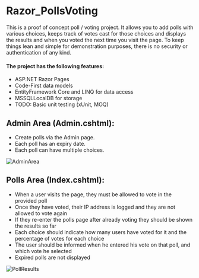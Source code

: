 # Razor_PollsVoting
This is a proof of concept poll / voting project. It allows you to add polls with various choices, keeps track of votes cast for those choices and displays the results and when you voted the next time you visit the page. To keep things lean and simple for demonstration purposes, there is no security or authentication of any kind.

#### The project has the following features:
* ASP.NET Razor Pages
* Code-First data models
* EntityFramework Core and LINQ for data access
* MSSQLLocalDB for storage
* TODO: Basic unit testing (xUnit, MOQ)

## Admin Area (Admin.cshtml):

* Create polls via the Admin page.
* Each poll has an expiry date.
* Each poll can have multiple choices. 

![AdminArea](https://user-images.githubusercontent.com/68229225/121529250-82e63a80-c9fc-11eb-829f-552d4b7e0839.png)

## Polls Area (Index.cshtml):

* When a user visits the page, they must be allowed to vote in the provided poll
* Once they have voted, their IP address is logged and they are not allowed to vote again
* If they re-enter the polls page after already voting they should be shown the results so far
* Each choice should indicate how many users have voted for it and the percentage of votes for each choice
* The user should be informed when he entered his vote on that poll, and which vote he selected
* Expired polls are not displayed

![PollResults](https://user-images.githubusercontent.com/68229225/121528632-f3d92280-c9fb-11eb-9906-28a874874c31.png)
